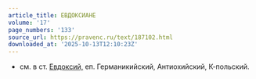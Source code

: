 ```yaml
---
article_title: ЕВДОКСИАНЕ
volume: '17'
page_numbers: '133'
source_url: https://pravenc.ru/text/187102.html
downloaded_at: '2025-10-13T12:10:23Z'
---
```


- см. в ст. [Евдоксий,](<https://pravenc.ru/text/Евдоксий .html>) еп. Германикийский, Антиохийский, К-польский.
